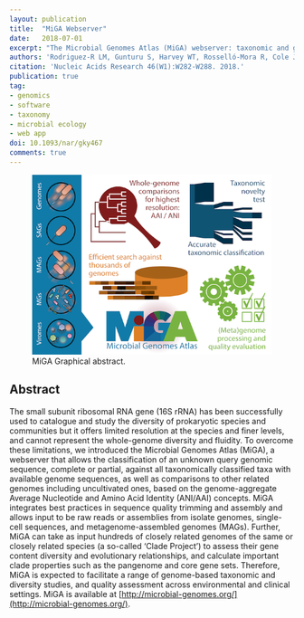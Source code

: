 ```yaml
---
layout: publication
title:  "MiGA Webserver"
date:   2018-07-01
excerpt: "The Microbial Genomes Atlas (MiGA) webserver: taxonomic and gene diversity analysis of Archaea and Bacteria at the whole genome level."
authors: 'Rodriguez-R LM, Gunturu S, Harvey WT, Rosselló-Mora R, Cole JR, Tiedje JM, Konstantinidis KT.'
citation: 'Nucleic Acids Research 46(W1):W282-W288. 2018.'
publication: true
tag:
- genomics
- software
- taxonomy
- microbial ecology
- web app
doi: 10.1093/nar/gky467
comments: true
---
```


<figure>
	<a href="/assets/img/MiGA_Graphical_abstract-01.png"><img src="/assets/img/MiGA_Graphical_abstract-01.png"></a>
	<figcaption>MiGA Graphical abstract.</figcaption>
</figure>

## Abstract
The small subunit ribosomal RNA gene (16S rRNA) has been successfully used to catalogue and study the diversity of prokaryotic species and communities but it offers limited resolution at the species and finer levels, and cannot represent the whole-genome diversity and fluidity. To overcome these limitations, we introduced the Microbial Genomes Atlas (MiGA), a webserver that allows the classification of an unknown query genomic sequence, complete or partial, against all taxonomically classified taxa with available genome sequences, as well as comparisons to other related genomes including uncultivated ones, based on the genome-aggregate Average Nucleotide and Amino Acid Identity (ANI/AAI) concepts. MiGA integrates best practices in sequence quality trimming and assembly and allows input to be raw reads or assemblies from isolate genomes, single-cell sequences, and metagenome-assembled genomes (MAGs). Further, MiGA can take as input hundreds of closely related genomes of the same or closely related species (a so-called ‘Clade Project’) to assess their gene content diversity and evolutionary relationships, and calculate important clade properties such as the pangenome and core gene sets. Therefore, MiGA is expected to facilitate a range of genome-based taxonomic and diversity studies, and quality assessment across environmental and clinical settings. MiGA is available at [http://microbial-genomes.org/](http://microbial-genomes.org/).
